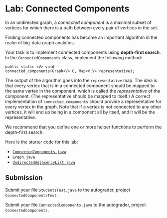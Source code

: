 # Lab: Connected Components

In an undirected graph, a *connected component*
is a maximal subset of vertices for which there is a path between every
pair of vertices in the set.

Finding connected components has become an important algorithm
in the realm of big-data graph analytics. 

Your task is to implement connected components using **depth-first search**.
In the `ConnectedComponents` class, implement the following method:

    public static <V> void
    connected_components(Graph<V> G, Map<V,V> representative);

The output of the algorithm goes into the `representative` map.
The idea is that every vertex that is in a connected component
should be mapped to the same vertex in the component, which is
called the *representative* of the component.
(The representative should be mapped to itself.)
A correct implementation of `connected_components` should
provide a representative for every vertex in the graph.
Note that if a vertex is not connected to any other vertices,
it will end up being in a component all by itself, and it
will be the representative.

We recommend that you define one or more helper functions to
perform the depth-first search.

Here is the starter code for this lab:

* [`ConnectedComponents.java`](./ConnectedComponents.java) 
* [`Graph.java`](./Graph.java)
* [`UndirectedAdjacencyList.java`](./UndirectedAdjacencyList.java)

## Submission

Submit your file `StudentsTest.java` to the autograder,
project `ConnectedComponentsTest`.

Submit your file `ConnectedComponents.java` to the autograder,
project `ConnectedComponents`.

